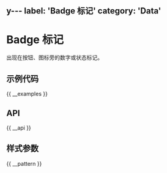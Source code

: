 y---
label: 'Badge 标记'
category: 'Data'
---

# Badge 标记

出现在按钮、图标旁的数字或状态标记。

## 示例代码

{{ __examples }}

## API

{{ __api }}

## 样式参数

{{ __pattern }}
